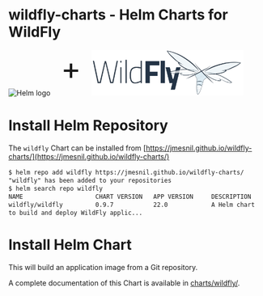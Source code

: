 # wildfly-charts - Helm Charts for WildFly

<p>
  <img src="https://helm.sh/img/helm.svg" alt="Helm logo" title="WildFly" height="90"/>
  <span style="font-size:60px;vertical-align:top;">&nbsp;+&nbsp;</span>
  <img src="./wildfly.svg" alt="WildFly logo" title="WildFly" height="90"/>
</p>

# Install Helm Repository

The `wildfly` Chart can be installed from [https://jmesnil.github.io/wildfly-charts/](https://jmesnil.github.io/wildfly-charts/)

```
$ helm repo add wildfly https://jmesnil.github.io/wildfly-charts/
"wildfly" has been added to your repositories
$ helm search repo wildfly
NAME                    CHART VERSION   APP VERSION     DESCRIPTION
wildfly/wildfly         0.9.7           22.0            A Helm chart to build and deploy WildFly applic...
````

# Install Helm Chart
This will build an application image from a Git repository.

A complete documentation of this Chart is available in [charts/wildfly/](./charts/wildfly).
